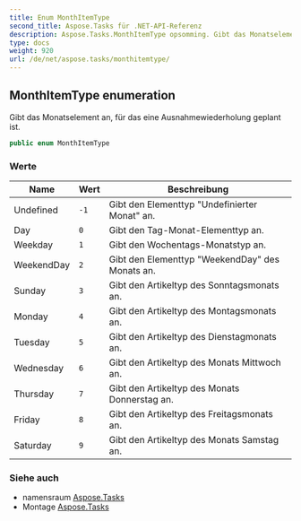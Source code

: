 ```yaml
---
title: Enum MonthItemType
second_title: Aspose.Tasks für .NET-API-Referenz
description: Aspose.Tasks.MonthItemType opsomming. Gibt das Monatselement an für das eine Ausnahmewiederholung geplant ist.
type: docs
weight: 920
url: /de/net/aspose.tasks/monthitemtype/
---
```

## MonthItemType enumeration

Gibt das Monatselement an, für das eine Ausnahmewiederholung geplant ist.

```csharp
public enum MonthItemType
```

### Werte

| Name | Wert | Beschreibung |
| --- | --- | --- |
| Undefined | `-1` | Gibt den Elementtyp "Undefinierter Monat" an. |
| Day | `0` | Gibt den Tag-Monat-Elementtyp an. |
| Weekday | `1` | Gibt den Wochentags-Monatstyp an. |
| WeekendDay | `2` | Gibt den Elementtyp "WeekendDay" des Monats an. |
| Sunday | `3` | Gibt den Artikeltyp des Sonntagsmonats an. |
| Monday | `4` | Gibt den Artikeltyp des Montagsmonats an. |
| Tuesday | `5` | Gibt den Artikeltyp des Dienstagmonats an. |
| Wednesday | `6` | Gibt den Artikeltyp des Monats Mittwoch an. |
| Thursday | `7` | Gibt den Artikeltyp des Monats Donnerstag an. |
| Friday | `8` | Gibt den Artikeltyp des Freitagsmonats an. |
| Saturday | `9` | Gibt den Artikeltyp des Monats Samstag an. |

### Siehe auch

* namensraum [Aspose.Tasks](../../aspose.tasks/)
* Montage [Aspose.Tasks](../../)


